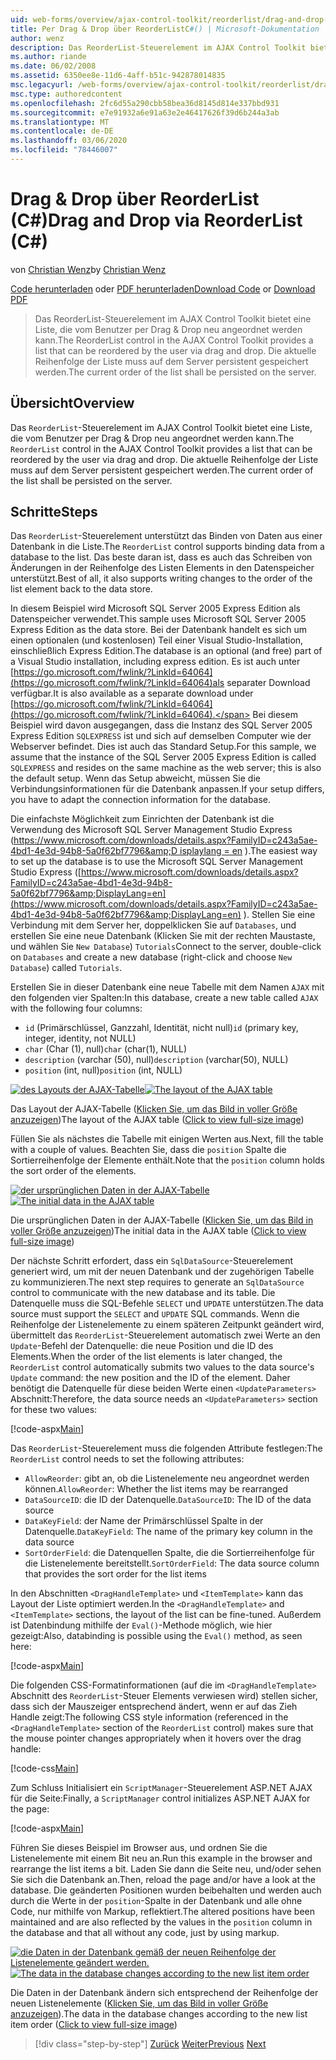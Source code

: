```yaml
---
uid: web-forms/overview/ajax-control-toolkit/reorderlist/drag-and-drop-via-reorderlist-cs
title: Per Drag & Drop über ReorderListC#() | Microsoft-Dokumentation
author: wenz
description: Das ReorderList-Steuerelement im AJAX Control Toolkit bietet eine Liste, die vom Benutzer per Drag & Drop neu angeordnet werden kann. Die aktuelle Reihenfolge der Liste soll...
ms.author: riande
ms.date: 06/02/2008
ms.assetid: 6350ee8e-11d6-4aff-b51c-942878014835
msc.legacyurl: /web-forms/overview/ajax-control-toolkit/reorderlist/drag-and-drop-via-reorderlist-cs
msc.type: authoredcontent
ms.openlocfilehash: 2fc6d55a290cbb58bea36d8145d814e337bbd931
ms.sourcegitcommit: e7e91932a6e91a63e2e46417626f39d6b244a3ab
ms.translationtype: MT
ms.contentlocale: de-DE
ms.lasthandoff: 03/06/2020
ms.locfileid: "78446007"
---
```

# <a name="drag-and-drop-via-reorderlist-c"></a><span data-ttu-id="6c0d8-104">Drag & Drop über ReorderList (C#)</span><span class="sxs-lookup"><span data-stu-id="6c0d8-104">Drag and Drop via ReorderList (C#)</span></span>

<span data-ttu-id="6c0d8-105">von [Christian Wenz](https://github.com/wenz)</span><span class="sxs-lookup"><span data-stu-id="6c0d8-105">by [Christian Wenz](https://github.com/wenz)</span></span>

<span data-ttu-id="6c0d8-106">[Code herunterladen](https://download.microsoft.com/download/9/3/f/93f8daea-bebd-4821-833b-95205389c7d0/ReorderList5.cs.zip) oder [PDF herunterladen](https://download.microsoft.com/download/2/d/c/2dc10e34-6983-41d4-9c08-f78f5387d32b/reorderlist5CS.pdf)</span><span class="sxs-lookup"><span data-stu-id="6c0d8-106">[Download Code](https://download.microsoft.com/download/9/3/f/93f8daea-bebd-4821-833b-95205389c7d0/ReorderList5.cs.zip) or [Download PDF](https://download.microsoft.com/download/2/d/c/2dc10e34-6983-41d4-9c08-f78f5387d32b/reorderlist5CS.pdf)</span></span>

> <span data-ttu-id="6c0d8-107">Das ReorderList-Steuerelement im AJAX Control Toolkit bietet eine Liste, die vom Benutzer per Drag & Drop neu angeordnet werden kann.</span><span class="sxs-lookup"><span data-stu-id="6c0d8-107">The ReorderList control in the AJAX Control Toolkit provides a list that can be reordered by the user via drag and drop.</span></span> <span data-ttu-id="6c0d8-108">Die aktuelle Reihenfolge der Liste muss auf dem Server persistent gespeichert werden.</span><span class="sxs-lookup"><span data-stu-id="6c0d8-108">The current order of the list shall be persisted on the server.</span></span>

## <a name="overview"></a><span data-ttu-id="6c0d8-109">Übersicht</span><span class="sxs-lookup"><span data-stu-id="6c0d8-109">Overview</span></span>

<span data-ttu-id="6c0d8-110">Das `ReorderList`-Steuerelement im AJAX Control Toolkit bietet eine Liste, die vom Benutzer per Drag & Drop neu angeordnet werden kann.</span><span class="sxs-lookup"><span data-stu-id="6c0d8-110">The `ReorderList` control in the AJAX Control Toolkit provides a list that can be reordered by the user via drag and drop.</span></span> <span data-ttu-id="6c0d8-111">Die aktuelle Reihenfolge der Liste muss auf dem Server persistent gespeichert werden.</span><span class="sxs-lookup"><span data-stu-id="6c0d8-111">The current order of the list shall be persisted on the server.</span></span>

## <a name="steps"></a><span data-ttu-id="6c0d8-112">Schritte</span><span class="sxs-lookup"><span data-stu-id="6c0d8-112">Steps</span></span>

<span data-ttu-id="6c0d8-113">Das `ReorderList`-Steuerelement unterstützt das Binden von Daten aus einer Datenbank in die Liste.</span><span class="sxs-lookup"><span data-stu-id="6c0d8-113">The `ReorderList` control supports binding data from a database to the list.</span></span> <span data-ttu-id="6c0d8-114">Das beste daran ist, dass es auch das Schreiben von Änderungen in der Reihenfolge des Listen Elements in den Datenspeicher unterstützt.</span><span class="sxs-lookup"><span data-stu-id="6c0d8-114">Best of all, it also supports writing changes to the order of the list element back to the data store.</span></span>

<span data-ttu-id="6c0d8-115">In diesem Beispiel wird Microsoft SQL Server 2005 Express Edition als Datenspeicher verwendet.</span><span class="sxs-lookup"><span data-stu-id="6c0d8-115">This sample uses Microsoft SQL Server 2005 Express Edition as the data store.</span></span> <span data-ttu-id="6c0d8-116">Bei der Datenbank handelt es sich um einen optionalen (und kostenlosen) Teil einer Visual Studio-Installation, einschließlich Express Edition.</span><span class="sxs-lookup"><span data-stu-id="6c0d8-116">The database is an optional (and free) part of a Visual Studio installation, including express edition.</span></span> <span data-ttu-id="6c0d8-117">Es ist auch unter [https://go.microsoft.com/fwlink/?LinkId=64064](https://go.microsoft.com/fwlink/?LinkId=64064)als separater Download verfügbar.</span><span class="sxs-lookup"><span data-stu-id="6c0d8-117">It is also available as a separate download under [https://go.microsoft.com/fwlink/?LinkId=64064](https://go.microsoft.com/fwlink/?LinkId=64064).</span></span> <span data-ttu-id="6c0d8-118">Bei diesem Beispiel wird davon ausgegangen, dass die Instanz des SQL Server 2005 Express Edition `SQLEXPRESS` ist und sich auf demselben Computer wie der Webserver befindet. Dies ist auch das Standard Setup.</span><span class="sxs-lookup"><span data-stu-id="6c0d8-118">For this sample, we assume that the instance of the SQL Server 2005 Express Edition is called `SQLEXPRESS` and resides on the same machine as the web server; this is also the default setup.</span></span> <span data-ttu-id="6c0d8-119">Wenn das Setup abweicht, müssen Sie die Verbindungsinformationen für die Datenbank anpassen.</span><span class="sxs-lookup"><span data-stu-id="6c0d8-119">If your setup differs, you have to adapt the connection information for the database.</span></span>

<span data-ttu-id="6c0d8-120">Die einfachste Möglichkeit zum Einrichten der Datenbank ist die Verwendung des Microsoft SQL Server Management Studio Express ([https://www.microsoft.com/downloads/details.aspx?FamilyID=c243a5ae-4bd1-4e3d-94b8-5a0f62bf7796&amp;D isplaylang = en](https://www.microsoft.com/downloads/details.aspx?FamilyID=c243a5ae-4bd1-4e3d-94b8-5a0f62bf7796&amp;DisplayLang=en) ).</span><span class="sxs-lookup"><span data-stu-id="6c0d8-120">The easiest way to set up the database is to use the Microsoft SQL Server Management Studio Express ([https://www.microsoft.com/downloads/details.aspx?FamilyID=c243a5ae-4bd1-4e3d-94b8-5a0f62bf7796&amp;DisplayLang=en](https://www.microsoft.com/downloads/details.aspx?FamilyID=c243a5ae-4bd1-4e3d-94b8-5a0f62bf7796&amp;DisplayLang=en) ).</span></span> <span data-ttu-id="6c0d8-121">Stellen Sie eine Verbindung mit dem Server her, doppelklicken Sie auf `Databases`, und erstellen Sie eine neue Datenbank (Klicken Sie mit der rechten Maustaste, und wählen Sie `New Database`) `Tutorials`</span><span class="sxs-lookup"><span data-stu-id="6c0d8-121">Connect to the server, double-click on `Databases` and create a new database (right-click and choose `New Database`) called `Tutorials`.</span></span>

<span data-ttu-id="6c0d8-122">Erstellen Sie in dieser Datenbank eine neue Tabelle mit dem Namen `AJAX` mit den folgenden vier Spalten:</span><span class="sxs-lookup"><span data-stu-id="6c0d8-122">In this database, create a new table called `AJAX` with the following four columns:</span></span>

- <span data-ttu-id="6c0d8-123">`id` (Primärschlüssel, Ganzzahl, Identität, nicht null)</span><span class="sxs-lookup"><span data-stu-id="6c0d8-123">`id` (primary key, integer, identity, not NULL)</span></span>
- <span data-ttu-id="6c0d8-124">`char` (Char (1), null)</span><span class="sxs-lookup"><span data-stu-id="6c0d8-124">`char` (char(1), NULL)</span></span>
- <span data-ttu-id="6c0d8-125">`description` (varchar (50), null)</span><span class="sxs-lookup"><span data-stu-id="6c0d8-125">`description` (varchar(50), NULL)</span></span>
- <span data-ttu-id="6c0d8-126">`position` (int, null)</span><span class="sxs-lookup"><span data-stu-id="6c0d8-126">`position` (int, NULL)</span></span>

<span data-ttu-id="6c0d8-127">[![des Layouts der AJAX-Tabelle](drag-and-drop-via-reorderlist-cs/_static/image2.png)](drag-and-drop-via-reorderlist-cs/_static/image1.png)</span><span class="sxs-lookup"><span data-stu-id="6c0d8-127">[![The layout of the AJAX table](drag-and-drop-via-reorderlist-cs/_static/image2.png)](drag-and-drop-via-reorderlist-cs/_static/image1.png)</span></span>

<span data-ttu-id="6c0d8-128">Das Layout der AJAX-Tabelle ([Klicken Sie, um das Bild in voller Größe anzuzeigen](drag-and-drop-via-reorderlist-cs/_static/image3.png))</span><span class="sxs-lookup"><span data-stu-id="6c0d8-128">The layout of the AJAX table ([Click to view full-size image](drag-and-drop-via-reorderlist-cs/_static/image3.png))</span></span>

<span data-ttu-id="6c0d8-129">Füllen Sie als nächstes die Tabelle mit einigen Werten aus.</span><span class="sxs-lookup"><span data-stu-id="6c0d8-129">Next, fill the table with a couple of values.</span></span> <span data-ttu-id="6c0d8-130">Beachten Sie, dass die `position` Spalte die Sortierreihenfolge der Elemente enthält.</span><span class="sxs-lookup"><span data-stu-id="6c0d8-130">Note that the `position` column holds the sort order of the elements.</span></span>

<span data-ttu-id="6c0d8-131">[![der ursprünglichen Daten in der AJAX-Tabelle](drag-and-drop-via-reorderlist-cs/_static/image5.png)](drag-and-drop-via-reorderlist-cs/_static/image4.png)</span><span class="sxs-lookup"><span data-stu-id="6c0d8-131">[![The initial data in the AJAX table](drag-and-drop-via-reorderlist-cs/_static/image5.png)](drag-and-drop-via-reorderlist-cs/_static/image4.png)</span></span>

<span data-ttu-id="6c0d8-132">Die ursprünglichen Daten in der AJAX-Tabelle ([Klicken Sie, um das Bild in voller Größe anzuzeigen](drag-and-drop-via-reorderlist-cs/_static/image6.png))</span><span class="sxs-lookup"><span data-stu-id="6c0d8-132">The initial data in the AJAX table ([Click to view full-size image](drag-and-drop-via-reorderlist-cs/_static/image6.png))</span></span>

<span data-ttu-id="6c0d8-133">Der nächste Schritt erfordert, dass ein `SqlDataSource`-Steuerelement generiert wird, um mit der neuen Datenbank und der zugehörigen Tabelle zu kommunizieren.</span><span class="sxs-lookup"><span data-stu-id="6c0d8-133">The next step requires to generate an `SqlDataSource` control to communicate with the new database and its table.</span></span> <span data-ttu-id="6c0d8-134">Die Datenquelle muss die SQL-Befehle `SELECT` und `UPDATE` unterstützen.</span><span class="sxs-lookup"><span data-stu-id="6c0d8-134">The data source must support the `SELECT` and `UPDATE` SQL commands.</span></span> <span data-ttu-id="6c0d8-135">Wenn die Reihenfolge der Listenelemente zu einem späteren Zeitpunkt geändert wird, übermittelt das `ReorderList`-Steuerelement automatisch zwei Werte an den `Update`-Befehl der Datenquelle: die neue Position und die ID des Elements.</span><span class="sxs-lookup"><span data-stu-id="6c0d8-135">When the order of the list elements is later changed, the `ReorderList` control automatically submits two values to the data source's `Update` command: the new position and the ID of the element.</span></span> <span data-ttu-id="6c0d8-136">Daher benötigt die Datenquelle für diese beiden Werte einen `<UpdateParameters>` Abschnitt:</span><span class="sxs-lookup"><span data-stu-id="6c0d8-136">Therefore, the data source needs an `<UpdateParameters>` section for these two values:</span></span>

[!code-aspx[Main](drag-and-drop-via-reorderlist-cs/samples/sample1.aspx)]

<span data-ttu-id="6c0d8-137">Das `ReorderList`-Steuerelement muss die folgenden Attribute festlegen:</span><span class="sxs-lookup"><span data-stu-id="6c0d8-137">The `ReorderList` control needs to set the following attributes:</span></span>

- <span data-ttu-id="6c0d8-138">`AllowReorder`: gibt an, ob die Listenelemente neu angeordnet werden können.</span><span class="sxs-lookup"><span data-stu-id="6c0d8-138">`AllowReorder`: Whether the list items may be rearranged</span></span>
- <span data-ttu-id="6c0d8-139">`DataSourceID`: die ID der Datenquelle.</span><span class="sxs-lookup"><span data-stu-id="6c0d8-139">`DataSourceID`: The ID of the data source</span></span>
- <span data-ttu-id="6c0d8-140">`DataKeyField`: der Name der Primärschlüssel Spalte in der Datenquelle.</span><span class="sxs-lookup"><span data-stu-id="6c0d8-140">`DataKeyField`: The name of the primary key column in the data source</span></span>
- <span data-ttu-id="6c0d8-141">`SortOrderField`: die Datenquellen Spalte, die die Sortierreihenfolge für die Listenelemente bereitstellt.</span><span class="sxs-lookup"><span data-stu-id="6c0d8-141">`SortOrderField`: The data source column that provides the sort order for the list items</span></span>

<span data-ttu-id="6c0d8-142">In den Abschnitten `<DragHandleTemplate>` und `<ItemTemplate>` kann das Layout der Liste optimiert werden.</span><span class="sxs-lookup"><span data-stu-id="6c0d8-142">In the `<DragHandleTemplate>` and `<ItemTemplate>` sections, the layout of the list can be fine-tuned.</span></span> <span data-ttu-id="6c0d8-143">Außerdem ist Datenbindung mithilfe der `Eval()`-Methode möglich, wie hier gezeigt:</span><span class="sxs-lookup"><span data-stu-id="6c0d8-143">Also, databinding is possible using the `Eval()` method, as seen here:</span></span>

[!code-aspx[Main](drag-and-drop-via-reorderlist-cs/samples/sample2.aspx)]

<span data-ttu-id="6c0d8-144">Die folgenden CSS-Formatinformationen (auf die im `<DragHandleTemplate>` Abschnitt des `ReorderList`-Steuer Elements verwiesen wird) stellen sicher, dass sich der Mauszeiger entsprechend ändert, wenn er auf das Zieh Handle zeigt:</span><span class="sxs-lookup"><span data-stu-id="6c0d8-144">The following CSS style information (referenced in the `<DragHandleTemplate>` section of the `ReorderList` control) makes sure that the mouse pointer changes appropriately when it hovers over the drag handle:</span></span>

[!code-css[Main](drag-and-drop-via-reorderlist-cs/samples/sample3.css)]

<span data-ttu-id="6c0d8-145">Zum Schluss Initialisiert ein `ScriptManager`-Steuerelement ASP.NET AJAX für die Seite:</span><span class="sxs-lookup"><span data-stu-id="6c0d8-145">Finally, a `ScriptManager` control initializes ASP.NET AJAX for the page:</span></span>

[!code-aspx[Main](drag-and-drop-via-reorderlist-cs/samples/sample4.aspx)]

<span data-ttu-id="6c0d8-146">Führen Sie dieses Beispiel im Browser aus, und ordnen Sie die Listenelemente mit einem Bit neu an.</span><span class="sxs-lookup"><span data-stu-id="6c0d8-146">Run this example in the browser and rearrange the list items a bit.</span></span> <span data-ttu-id="6c0d8-147">Laden Sie dann die Seite neu, und/oder sehen Sie sich die Datenbank an.</span><span class="sxs-lookup"><span data-stu-id="6c0d8-147">Then, reload the page and/or have a look at the database.</span></span> <span data-ttu-id="6c0d8-148">Die geänderten Positionen wurden beibehalten und werden auch durch die Werte in der `position`-Spalte in der Datenbank und alle ohne Code, nur mithilfe von Markup, reflektiert.</span><span class="sxs-lookup"><span data-stu-id="6c0d8-148">The altered positions have been maintained and are also reflected by the values in the `position` column in the database and that all without any code, just by using markup.</span></span>

<span data-ttu-id="6c0d8-149">[![die Daten in der Datenbank gemäß der neuen Reihenfolge der Listenelemente geändert werden.](drag-and-drop-via-reorderlist-cs/_static/image8.png)](drag-and-drop-via-reorderlist-cs/_static/image7.png)</span><span class="sxs-lookup"><span data-stu-id="6c0d8-149">[![The data in the database changes according to the new list item order](drag-and-drop-via-reorderlist-cs/_static/image8.png)](drag-and-drop-via-reorderlist-cs/_static/image7.png)</span></span>

<span data-ttu-id="6c0d8-150">Die Daten in der Datenbank ändern sich entsprechend der Reihenfolge der neuen Listenelemente ([Klicken Sie, um das Bild in voller Größe anzuzeigen](drag-and-drop-via-reorderlist-cs/_static/image9.png)).</span><span class="sxs-lookup"><span data-stu-id="6c0d8-150">The data in the database changes according to the new list item order ([Click to view full-size image](drag-and-drop-via-reorderlist-cs/_static/image9.png))</span></span>

> [!div class="step-by-step"]
> <span data-ttu-id="6c0d8-151">[Zurück](using-postbacks-with-reorderlist-cs.md)
> [Weiter](using-postbacks-with-reorderlist-vb.md)</span><span class="sxs-lookup"><span data-stu-id="6c0d8-151">[Previous](using-postbacks-with-reorderlist-cs.md)
[Next](using-postbacks-with-reorderlist-vb.md)</span></span>
